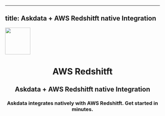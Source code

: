 
  ---
  title: Askdata + AWS Redshitft native Integration
  ---

<img class="dataset_icon" class="mx-auto d-block mb-4" width="82" height="88" src="https://chart.askdata.com/datasets/icons/aws-redshift.png" alt="">
<h1 class="dataset_title" style="text-align: center;">AWS Redshitft</h1>
<h2 class="dataset_subtitle" style="text-align: center;">Askdata + AWS Redshitft native Integration</h2> 
<h3 class="dataset_description" style="text-align: center;">Askdata integrates natively with  AWS Redshitft. Get started in minutes.</h3> 

  